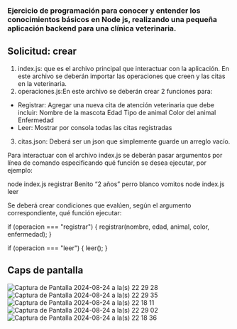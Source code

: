 ### Ejercicio de programación para conocer y entender los conocimientos básicos en Node js, realizando una pequeña aplicación backend para una clínica veterinaria.

## Solicitud: crear 
1. index.js: que es el archivo principal que interactuar con la aplicación. En este archivo se deberán importar las operaciones que creen y las citas en la veterinaria.
2. operaciones.js:En este archivo se deberán crear 2 funciones para:
- Registrar: Agregar una nueva cita de atención veterinaria que debe incluir:
Nombre de la mascota
Edad
Tipo de animal
Color del animal
Enfermedad
- Leer: Mostrar por consola todas las citas registradas

3. citas.json: Deberá ser un json que simplemente guarde un arreglo vacío.

Para interactuar con el archivo index.js se deberán pasar argumentos por línea de comando especificando qué función se desea ejecutar, por ejemplo:

node index.js registrar Benito “2 años” perro blanco vomitos
node index.js leer

Se deberá crear condiciones que evalúen, según el argumento correspondiente, qué función ejecutar:

if (operacion === "registrar") {
    registrar(nombre, edad, animal, color, enfermedad);
}


if (operacion === "leer") {
    leer();
}

## Caps de pantalla
![Captura de Pantalla 2024-08-24 a la(s) 22 29 28](https://github.com/user-attachments/assets/02a3a0c5-8145-4384-bb9b-571c0a516f50)
![Captura de Pantalla 2024-08-24 a la(s) 22 29 35](https://github.com/user-attachments/assets/671415f0-bf6d-414f-b702-b53ea6ceb3f2)
![Captura de Pantalla 2024-08-24 a la(s) 22 18 11](https://github.com/user-attachments/assets/e4a25c79-4b5a-4c53-98e7-ac2881cd9d1f)
![Captura de Pantalla 2024-08-24 a la(s) 22 29 02](https://github.com/user-attachments/assets/307eeb55-8493-4977-bc73-8d9a07d5c149)
![Captura de Pantalla 2024-08-24 a la(s) 22 18 36](https://github.com/user-attachments/assets/bc59cdf7-bd04-4006-af2b-bed8ff19039f)





